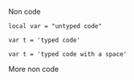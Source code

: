 Non code

<pre><code><span class="hljs-built_in">local</span> <span class="hljs-built_in">var</span> <span class="hljs-subst">=</span> <span class="hljs-string">"untyped code"</span></code></pre>

<pre><code class="js"><span class="hljs-keyword">var</span> t = <span class="hljs-string">'typed code'</span></code></pre>

<pre><code class="js"><span class="hljs-keyword">var</span> t = <span class="hljs-string">'typed code with a space'</span></code></pre>


More non code
